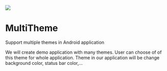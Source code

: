 <a href='https://bintray.com/ahmad-aghazadeh-a/MultiTheme/MultiTheme/view?source=watch' alt='Get automatic notifications about new "MultiTheme" versions'><img src='https://www.bintray.com/docs/images/bintray_badge_bw.png'></a>

# MultiTheme


Support multiple themes in Android application

We will create demo application with many themes. User can choose of of this theme for whole application. Theme in our application will be change background color, status bar color,…
